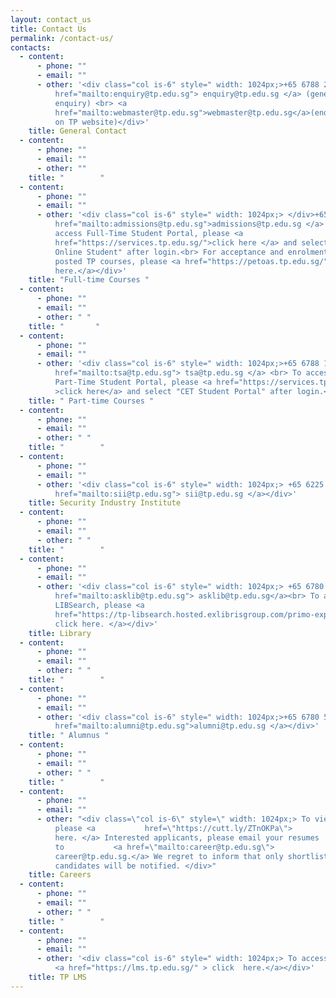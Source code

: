 ```yaml
---
layout: contact_us
title: Contact Us
permalink: /contact-us/
contacts:
  - content:
      - phone: ""
      - email: ""
      - other: '<div class="col is-6" style=" width: 1024px;>+65 6788 2000 <br> <a
          href="mailto:enquiry@tp.edu.sg"> enquiry@tp.edu.sg </a> (general
          enquiry) <br> <a
          href="mailto:webmaster@tp.edu.sg">webmaster@tp.edu.sg</a>(enquiry/feedback
          on TP website)</div>'
    title: General Contact
  - content:
      - phone: ""
      - email: ""
      - other: ""
    title: "        "
  - content:
      - phone: ""
      - email: ""
      - other: '<div class="col is-6" style=" width: 1024px;> </div>+65 6788 2000<br> <a
          href="mailto:admissions@tp.edu.sg">admissions@tp.edu.sg </a> <br>To
          access Full-Time Student Portal, please <a
          href="https://services.tp.edu.sg/">click here </a> and select "TP
          Online Student" after login.<br> For acceptance and enrolment to
          posted TP courses, please <a href="https://petoas.tp.edu.sg/">click
          here.</a></div>'
    title: "Full-time Courses "
  - content:
      - phone: ""
      - email: ""
      - other: " "
    title: "       "
  - content:
      - phone: ""
      - email: ""
      - other: '<div class="col is-6" style=" width: 1024px;>+65 6788 1212 <br> <a
          href="mailto:tsa@tp.edu.sg"> tsa@tp.edu.sg </a> <br> To access
          Part-Time Student Portal, please <a href="https://services.tp.edu.sg/"
          >click here</a> and select "CET Student Portal" after login.</div>'
    title: " Part-time Courses "
  - content:
      - phone: ""
      - email: ""
      - other: " "
    title: "        "
  - content:
      - phone: ""
      - email: ""
      - other: '<div class="col is-6" style=" width: 1024px;> +65 6225 5744 <br> <a
          href="mailto:sii@tp.edu.sg"> sii@tp.edu.sg </a></div>'
    title: Security Industry Institute
  - content:
      - phone: ""
      - email: ""
      - other: " "
    title: "        "
  - content:
      - phone: ""
      - email: ""
      - other: '<div class="col is-6" style=" width: 1024px;> +65 6780 5772 <br> <a
          href="mailto:asklib@tp.edu.sg"> asklib@tp.edu.sg</a><br> To access
          LIBSearch, please <a
          href="https://tp-libsearch.hosted.exlibrisgroup.com/primo-explore/search?vid=TPL&tab=lib_catalogue_tab&sortby=rank">
          click here. </a></div>'
    title: Library
  - content:
      - phone: ""
      - email: ""
      - other: " "
    title: "        "
  - content:
      - phone: ""
      - email: ""
      - other: '<div class="col is-6" style=" width: 1024px;>+65 6780 5353 <br> <a
          href="mailto:alumni@tp.edu.sg">alumni@tp.edu.sg </a></div>'
    title: " Alumnus "
  - content:
      - phone: ""
      - email: ""
      - other: " "
    title: "        "
  - content:
      - phone: ""
      - email: ""
      - other: "<div class=\"col is-6\" style=\" width: 1024px;> To view TP's vacancies,
          please <a           href=\"https://cutt.ly/ZTnOKPa\">           click
          here. </a> Interested applicants, please email your resumes
          to           <a href=\"mailto:career@tp.edu.sg\">
          career@tp.edu.sg.</a> We regret to inform that only shortlisted
          candidates will be notified. </div>"
    title: Careers
  - content:
      - phone: ""
      - email: ""
      - other: " "
    title: "        "
  - content:
      - phone: ""
      - email: ""
      - other: '<div class="col is-6" style=" width: 1024px;> To access TP LMS, please
          <a href="https://lms.tp.edu.sg/" > click  here.</a></div>'
    title: TP LMS
---
```

